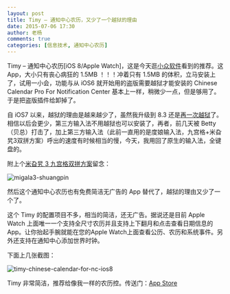```yaml
---
layout: post
title: Timy – 通知中心农历，又少了一个越狱的理由
date: 2015-07-06 17:30
author: 老杨
comments: true
categories: [信息技术, 通知中心农历]
---
```

Timy – 通知中心农历[iOS 8/Apple Watch]，这是今天逛<a href="http://www.appinn.com/timy-for-ios/" rel="nofollow">小众软件</a>看到的推荐。这 App，大小只有丧心病狂的 1.5MB ！！！冲着只有 1.5MB 的体积，立马安装上了，试用一小会，功能与从 iOS6 就开始用的盗版需要越狱才能安装的 Chinese Calendar Pro For Notification Center 基本上一样，稍微少一点，但是够用了。于是把盗版插件给卸掉了。

<!--more-->

自 iOS7 以来，越狱的理由是越来越少了，虽然我升级到 8.3 还是<a href="http://cyhour.com/182" target="_blank">再一次越狱</a>了。相信以后会更少，第三方输入法不用越狱也可以安装了，再者，前几天被 Betty（贝总）打击了，加上第三方输入法（此前一直用的是度娘输入法，九宫格+米旮旯3双拼方案）呼出的速度有时候相当的慢，今天，我用回了原生的输入法，全键盘的。

附上个<a href="http://bbs.dospy.com/thread-4414845-1-190-1.html" target="_blank" rel="nofollow">米旮旯 3 九宫格双拼方案</a>留念：

<img src="//cyhour.com/wp-content/uploads/2015/07/migala3-shuangpin.png" alt=" migala3-shuangpin " />

然后这个通知中心农历也有免费简洁无广告的 App 替代了，越狱的理由又少了一个了。

这个 Timy 的配置项目不多，相当的简洁，还无广告。据说还是目前 Apple Watch 上面唯一一个支持全尺寸农历并且支持上下翻月和点击查看日期信息的App。让你抬起手腕就能在您的Apple Watch上面查看公历、农历和系统事件。另外还支持在通知中心添加世界时钟。

下面上几张截图：

<img src="//cyhour.com/wp-content/uploads/2015/07/timy-chinese-calendar-for-nc-ios8.png" alt=" timy-chinese-calendar-for-nc-ios8 " />

Timy 非常简洁，推荐给像我一样的农历控。传送门：<a href="https://itunes.apple.com/cn/app/id982983957" target="_blank" rel="nofollow">App Store</a>
